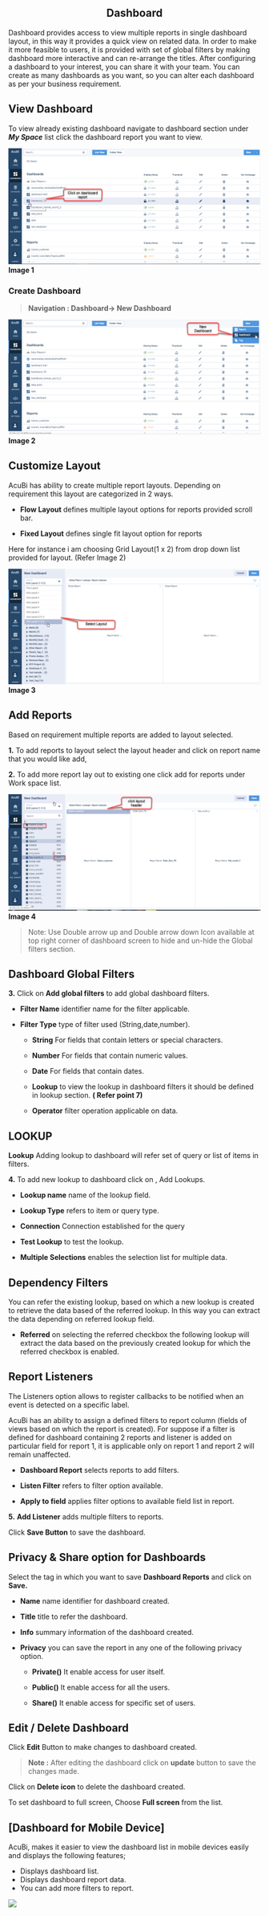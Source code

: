 
<center><h2>Dashboard</h2></center>

Dashboard provides access to view multiple reports in single dashboard layout, in this way it provides a quick view on related data. In order to make it more feasible to users, it is provided with set of global filters by making dashboard more interactive and can re-arrange the titles. After configuring a dashboard to your interest, you can share it with your team. You can create as many dashboards as you want, so you can alter each dashboard as per your business requirement.

## View Dashboard

To view already existing dashboard navigate to dashboard section under ***My Space*** list click the dashboard report you want to view.

![enter image description here](https://raw.githubusercontent.com/sv18042016/fp1/fa7d825c0eff00c07a5b94d7a44aac74fba8ec9c/images/New_version5/TD_Dashboard_image1.png)**Image 1**

### Create Dashboard

> **Navigation : Dashboard→ New Dashboard**

![enter image description here](https://raw.githubusercontent.com/sv18042016/fp1/b41125908269765305098000fc4f2b44012ce182/images/New_version5/TD_Dashboard_image2.png)**Image 2**

## Customize Layout

AcuBi has ability to create multiple report layouts. Depending on requirement this layout are categorized in 2 ways.

-   **Flow Layout**  defines multiple layout options for reports provided scroll bar.
    
-   **Fixed Layout**  defines single fit layout option for reports
    
 Here for instance i am choosing Grid Layout(1 x 2) from drop down list provided for layout. (Refer Image 2)
 
![enter image description here](https://raw.githubusercontent.com/sv18042016/fp1/dbd25e9b2827cdb199236be24673a440da7f8ee5/images/New_version5/TD_Dashboard_image3.png)
**Image 3**

## Add Reports

Based on requirement multiple reports are added to layout selected.

**1.** To add reports to layout select the layout header and click on report name that you would like add, 

**2.**  To add more report lay out to existing one click add for reports under Work space list.

![enter image description here](https://raw.githubusercontent.com/sv18042016/fp1/1fca98228071a251b630e285a511c3ab271a6780/images/New_version5/TD_Dashboard_image4.png)
**Image 4**

> Note: Use Double arrow up and Double arrow down Icon available at top right corner of dashboard screen to hide and un-hide the Global filters section.

## Dashboard Global Filters

**3.**  Click on **Add global filters**  to add global dashboard filters. 

-   **Filter Name**  identifier name for the filter applicable.
    
-   **Filter Type**  type of filter used (String,date,number).
    
    -   **String**  For fields that contain letters or special characters.
        
    -   **Number**  For fields that contain numeric values.
        
    -   **Date**  For fields that contain dates.
        
    -   **Lookup**  to view the lookup in dashboard filters it should be defined in lookup section.  **( Refer point 7)**
        
    -   **Operator**  filter operation applicable on data.
        
## LOOKUP

  **Lookup**  Adding lookup to dashboard will refer set of query or list of items in filters.

**4.** To add new lookup to dashboard click on , Add Lookups.

-   **Lookup name**  name of the lookup field.
    
-   **Lookup Type**  refers to item or query type.

- **Connection** Connection established for the query  
    
-   **Test Lookup**  to test the lookup.
    
-   **Multiple Selections**  enables the selection list for multiple data.
    
## Dependency Filters
You can refer the existing lookup, based on which a new lookup is created to retrieve the data based of the referred lookup. In this way you can extract the data depending on referred lookup field.

-   **Referred**  on selecting the referred checkbox the following lookup will extract the data based on the previously created lookup for which the referred checkbox is enabled.

## Report Listeners

The Listeners option allows to register callbacks to be notified when an event is detected on a specific label.

AcuBi has an ability to assign a defined filters to report column (fields of views based on which the report is created). For suppose if a filter is defined for dashboard containing 2 reports and listener is added on particular field for report 1, it is applicable only on report 1 and report 2 will remain unaffected.

-   **Dashboard Report**  selects reports to add filters.
    
-   **Listen Filter**  refers to filter option available.
    
-   **Apply to field**  applies filter options to available field list in report.
    
**5.** **Add Listener**  adds multiple filters to reports.
    
  Click  **Save Button**  to save the dashboard.


##  Privacy & Share option for Dashboards

Select the tag in which you want to save  **Dashboard Reports**  and click on  **Save.** 
-   **Name**  name identifier for dashboard created.
    
-   **Title**  title to refer the dashboard.
    
-   **Info**  summary information of the dashboard created.
    
-   **Privacy**  you can save the report in any one of the following privacy option.
    
    -   **Private()**  It enable access for user itself.
        
    -   **Public()**  It enable access for all the users.
        
    -   **Share()**  It enable access for specific set of users.
        

## Edit / Delete Dashboard

Click  **Edit**  Button to make changes to dashboard created.

> **Note :**  After editing the dashboard click on  **update**  button to save the changes made.

 Click on  **Delete icon**  to delete the dashboard created.

  To set dashboard to full screen, Choose  **Full screen**  from the list.



## [Dashboard for Mobile Device]

AcuBi, makes it easier to view the dashboard list in mobile devices easily and displays the following features;

-   Displays dashboard list.
-   Displays dashboard report data.
-   You can add more filters to report.

![
](https://raw.githubusercontent.com/sv18042016/fp1/a11e40d845baa1742caa99ef8bec4ed3db8eed14/images/mobile_device.png)
<!--stackedit_data:
eyJoaXN0b3J5IjpbLTEzODkxMDE0NjcsLTEyNTQyOTAzNzcsMT
U0Nzc3MjExMiwxMTQxNjQ2NjgyLC0xMDQ3NzM0MDkzLDE2Mzkz
MzEzOTIsMzYyNTYzOTMsMTYwNjY1MTk2NSwxMjY2NzkxMjc2LD
E4NjUzNzIyNyw2MTA2MDkxNDNdfQ==
-->